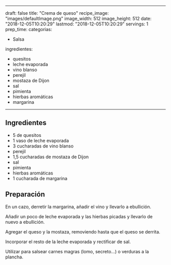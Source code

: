 
---
draft: false
title: "Crema de queso"
recipe_image: "images/defaultImage.png"
image_width: 512
image_height: 512
date: "2018-12-05T10:20:29"
lastmod: "2018-12-05T10:20:29"
servings: 1
prep_time: 
categorias:
  - Salsa

ingredientes:
  - quesitos
  - leche evaporada
  - vino blanso
  - perejil
  - mostaza de Dijon
  - sal
  - pimienta
  - hierbas aromáticas
  - margarina
---

## Ingredientes
- 5  de quesitos
- 1 vaso de leche evaporada
- 3 cucharadas de vino blanso
- perejil
- 1,5 cucharadas de mostaza de Dijon
- sal
- pimienta
- hierbas aromáticas
- 1 cucharada de margarina

## Preparación
En un cazo, derretir la margarina, añadir el vino y llevarlo a ebullición.

Añadir un poco de leche evaporada y las hierbas picadas y llevarlo de nuevo a ebullición.

Agregar el queso y la mostaza, removiendo hasta que el queso se derrita.

Incorporar el resto de la leche evaporada y rectificar de sal.

Utilizar para salsear carnes magras (lomo, secreto...) o verduras a la plancha.


